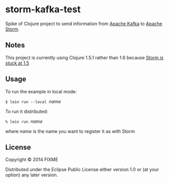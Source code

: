 storm-kafka-test
================

Spike of Clojure project to send information from [Apache
Kafka](http://kafka.apache.org/) to [Apache Storm](https://storm.apache.org/).

Notes
-----

This project is currently using Clojure 1.5.1 rather than 1.6 because [Storm is
stuck at 1.5](https://issues.apache.org/jira/browse/STORM-265)

Usage
-----

To run the example in local mode:

`$ lein run --local `*name*

To run it distributed:

`% lein run `*name*

where *name* is the name you want to register it as with Storm

License
-------

Copyright © 2014 FIXME

Distributed under the Eclipse Public License either version 1.0 or (at your
option) any later version.
